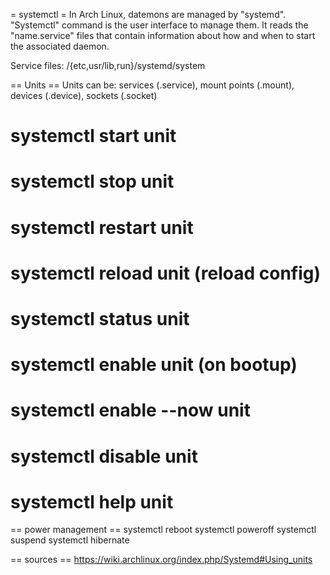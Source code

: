 = systemctl =
In Arch Linux, datemons are managed by "systemd". "Systemctl" command is the user interface to manage them. It reads the "name.service" files that contain information about how and when to start the associated daemon.

Service files: /{etc,usr/lib,run}/systemd/system

== Units ==
Units can be: services (.service), mount points (.mount), devices (.device), sockets (.socket)


# systemctl start unit
# systemctl stop unit
# systemctl restart unit
# systemctl reload unit (reload config)
# systemctl status unit
# systemctl enable unit (on bootup)
# systemctl enable --now unit
# systemctl disable unit
# systemctl help unit



== power management ==
systemctl reboot
systemctl poweroff
systemctl suspend
systemctl hibernate


== sources ==
https://wiki.archlinux.org/index.php/Systemd#Using_units
